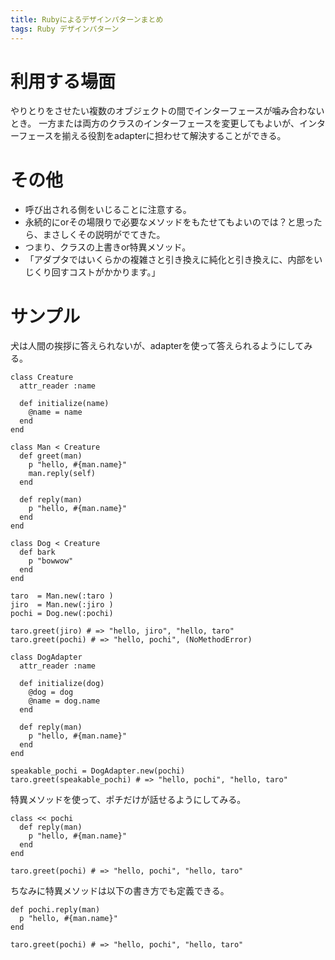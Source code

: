 ```yaml
---
title: Rubyによるデザインパターンまとめ 
tags: Ruby デザインパターン
---
```

# 利用する場面

やりとりをさせたい複数のオブジェクトの間でインターフェースが噛み合わないとき。
一方または両方のクラスのインターフェースを変更してもよいが、インターフェースを揃える役割をadapterに担わせて解決することができる。

# その他

  * 呼び出される側をいじることに注意する。
  * 永続的にorその場限りで必要なメソッドをもたせてもよいのでは？と思ったら、まさしくその説明がでてきた。
  * つまり、クラスの上書きor特異メソッド。
  * 「アダプタではいくらかの複雑さと引き換えに純化と引き換えに、内部をいじくり回すコストがかかります。」

# サンプル

犬は人間の挨拶に答えられないが、adapterを使って答えられるようにしてみる。

    
    
    class Creature
      attr_reader :name
    
      def initialize(name)
        @name = name
      end
    end
    
    class Man < Creature
      def greet(man)
        p "hello, #{man.name}"
        man.reply(self)
      end
    
      def reply(man)
        p "hello, #{man.name}"
      end
    end
    
    class Dog < Creature
      def bark
        p "bowwow"
      end
    end
    
    taro  = Man.new(:taro )
    jiro  = Man.new(:jiro )
    pochi = Dog.new(:pochi)
    
    taro.greet(jiro) # => "hello, jiro", "hello, taro"
    taro.greet(pochi) # => "hello, pochi", (NoMethodError)
    
    class DogAdapter
      attr_reader :name
    
      def initialize(dog)
        @dog = dog
        @name = dog.name
      end
        
      def reply(man)
        p "hello, #{man.name}"
      end
    end
    
    speakable_pochi = DogAdapter.new(pochi)
    taro.greet(speakable_pochi) # => "hello, pochi", "hello, taro"

特異メソッドを使って、ポチだけが話せるようにしてみる。

    
    
    class << pochi
      def reply(man)
        p "hello, #{man.name}"
      end
    end
    
    taro.greet(pochi) # => "hello, pochi", "hello, taro"

ちなみに特異メソッドは以下の書き方でも定義できる。

    
    
    def pochi.reply(man)
      p "hello, #{man.name}"
    end
    
    taro.greet(pochi) # => "hello, pochi", "hello, taro"